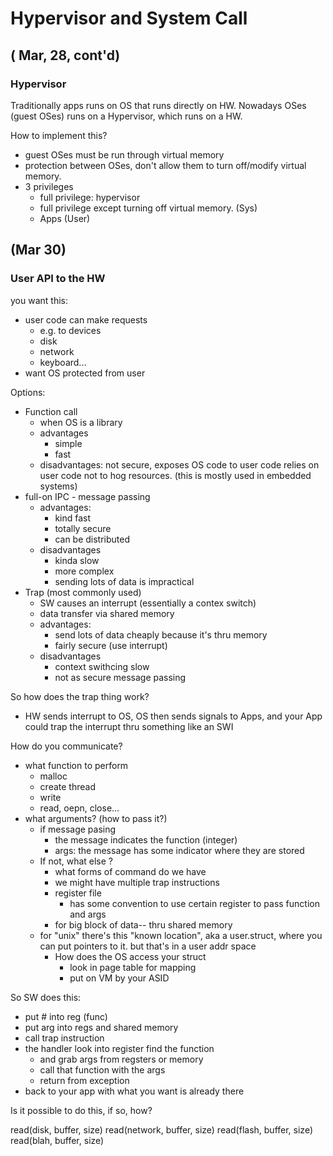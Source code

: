 # Hypervisor and System Call
## ( Mar, 28, cont'd)
### Hypervisor
Traditionally apps runs on OS that runs directly on HW.
Nowadays OSes (guest OSes) runs on a Hypervisor, which runs on a HW.

How to implement this?

- guest OSes must be run through virtual memory
- protection between OSes, don't allow them to turn off/modify virtual memory.
- 3 privileges
	- full privilege: hypervisor
	- full privilege except turning off virtual memory. (Sys)
	- Apps (User)

## (Mar 30)

### User API to the HW

you want this:

- user code can make requests
	- e.g. to devices
	- disk
	- network
	- keyboard...
- want OS protected from user

Options:

- Function call
	- when OS is a library
	- advantages
		- simple
		- fast
	- disadvantages: not secure, exposes OS code to user code relies on user code not to hog resources. (this is mostly used in embedded systems)
- full-on IPC - message passing
	- advantages: 
		- kind fast
		- totally secure
		- can be distributed
	- disadvantages
		- kinda slow
		- more complex
		- sending lots of data is impractical
- Trap (most commonly used)
	- SW causes an interrupt (essentially a contex switch)
	- data transfer via shared memory
	- advantages:
		- send lots of data cheaply because it's thru memory
		- fairly secure (use interrupt)
	- disadvantages
		- context swithcing slow
		- not as secure message passing

So how does the trap thing work?

- HW sends interrupt to OS, OS then sends signals to Apps, and your App could trap the interrupt thru something like an SWI

How do you communicate?

- what function to perform
	- malloc
	- create thread
	- write
	- read, oepn, close...
- what arguments? (how to pass it?)
	- if message pasing 
		- the message indicates the function (integer)
		- args: the message has some indicator where they are stored
	- If not, what else ?
		- what forms of command do we have 
		- we might have multiple trap instructions
		- register file
			- has some convention to use certain register to pass function and args
		- for big block of data-- thru shared memory
	- for "unix" there's this "known location", aka a user.struct, where you can put pointers to it. but that's in a user addr space
		- How does the OS access your struct
			- look in page table for mapping
			- put on VM by your ASID

So SW does this:

- put # into reg (func)
- put arg into regs and shared memory
- call trap instruction
- the handler look into register find the function
	- and grab args from regsters or memory
	- call that function with the args
	- return from exception
- back to your app with what you want is already there

Is it possible to do this, if so, how?

read(disk, buffer, size) 
read(network, buffer, size) 
read(flash, buffer, size) 
read(blah, buffer, size) 
